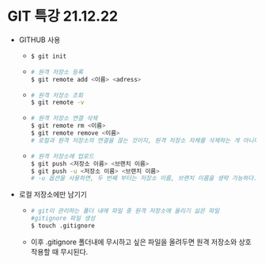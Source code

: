 # GIT 특강 21.12.22

- GITHUB 사용

  - ```bash
    $ git init
    ```

  - ```bash
    # 원격 저장소 등록
    $ git remote add <이름> <adress>
    ```

  - ```bash
    # 원격 저장소 조회
    $ git remote -v
    ```

  - ```bash
    # 원격 저장소 연결 삭제
    $ git remote rm <이름>
    $ git remote remove <이름>
    # 로컬과 원격 저장소의 연결을 끊는 것이지, 원격 저장소 자체를 삭제하는 게 아니다.
    ```

  - ```bash
    # 원격 저장소에 업로드
    $ git push <저장소 이름> <브랜치 이름>
    $ git push -u <저장소 이름> <브랜치 이름>
    # -u 옵션을 사용하면, 두 번째 부터는 저장소 이름, 브랜치 이름을 생략 가능하다.
    ```

    

- 로컬 저장소에만 남기기

  - ```bash
    # git이 관리하는 폴더 내에 파일 중 원격 저장소에 올리기 싫은 파일
    #gitignore 파일 생성
    $ touch .gitignore
    ```

  - 이후 .gitignore 폴더내에 무시하고 싶은 파일을 올려두면 원격 저장소와 상호작용할 때 무시된다.